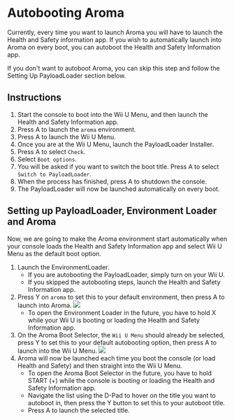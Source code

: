 # Autobooting Aroma

Currently, every time you want to launch Aroma you will have to launch the Health and Safety information app. If you wish to automatically launch into Aroma on every boot, you can autoboot the Health and Safety Information app.

If you don't want to autoboot Aroma, you can skip this step and follow the Setting Up PayloadLoader section below.

## Instructions

1. Start the console to boot into the Wii U Menu, and then launch the Health and Safety Information app.
1. Press A to launch the `aroma` environment.
1. Press A to launch the Wii U Menu.
1. Once you are at the Wii U Menu, launch the PayloadLoader Installer.
1. Press A to select `Check`.
1. Select `Boot options`.
1. You will be asked if you want to switch the boot title. Press A to select `Switch to PayloadLoader`.
1. When the process has finished, press A to shutdown the console.
1. The PayloadLoader will now be launched automatically on every boot.

## Setting up PayloadLoader, Environment Loader and Aroma

Now, we are going to make the Aroma environment start automatically when your console loads the Health and Safety Information app and select Wii U Menu as the default boot option.

1. Launch the EnvironmentLoader.
    - If you are autobooting the PayloadLoader, simply turn on your Wii U.
    - If you skipped the autobooting steps, launch the Health and Safety Information app.
1. Press Y on `aroma` to set this to your default environment, then press A to launch into Aroma.
    ![](/assets/img/guide/EL_Highlight.png)
    - To open the Environment Loader in the future, you have to hold X while your Wii U is booting or loading the Health and Safety Information app.
1. On the Aroma Boot Selector, the `Wii U Menu` should already be selected, press Y to set this to your default autobooting option, then press A to launch into the Wii U Menu.
    ![](/assets/img/guide/ABM_Highlight.png)
1. Aroma will now be launched each time you boot the console (or load Health and Safety) and then straight into the Wii U Menu.
    - To open the Aroma Boot Selector in the future, you have to hold START (+) while the console is booting or loading the Health and Safety Information app.
    - Navigate the list using the D-Pad to hover on the title you want to autoboot in, then press the Y button to set this to your autoboot title.
    - Press A to launch the selected title.
